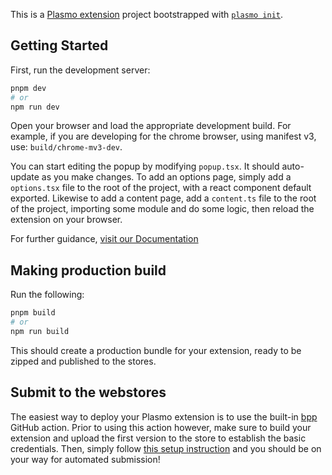 This is a [Plasmo extension](https://docs.plasmo.com/) project bootstrapped with
[`plasmo init`](https://www.npmjs.com/package/plasmo).

## Getting Started

First, run the development server:

```bash
pnpm dev
# or
npm run dev
```

Open your browser and load the appropriate development build. For example, if you are developing for the chrome browser,
using manifest v3, use: `build/chrome-mv3-dev`.

You can start editing the popup by modifying `popup.tsx`. It should auto-update as you make changes. To add an options
page, simply add a `options.tsx` file to the root of the project, with a react component default exported. Likewise to
add a content page, add a `content.ts` file to the root of the project, importing some module and do some logic, then
reload the extension on your browser.

For further guidance, [visit our Documentation](https://docs.plasmo.com/)

## Making production build

Run the following:

```bash
pnpm build
# or
npm run build
```

This should create a production bundle for your extension, ready to be zipped and published to the stores.

## Submit to the webstores

The easiest way to deploy your Plasmo extension is to use the built-in [bpp](https://bpp.browser.market) GitHub action.
Prior to using this action however, make sure to build your extension and upload the first version to the store to
establish the basic credentials. Then, simply follow
[this setup instruction](https://docs.plasmo.com/framework/workflows/submit) and you should be on your way for automated
submission!
